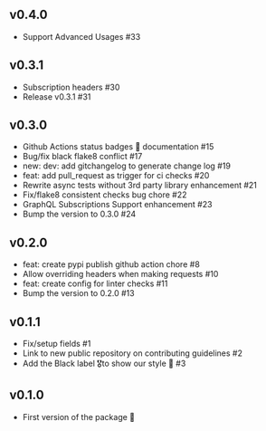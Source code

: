 ## v0.4.0

- Support Advanced Usages #33

## v0.3.1

- Subscription headers #30
- Release v0.3.1 #31

## v0.3.0

- Github Actions status badges 🏅 documentation #15
- Bug/fix black flake8 conflict #17
- new: dev: add gitchangelog to generate change log #19
- feat: add pull_request as trigger for ci checks #20
- Rewrite async tests without 3rd party library enhancement #21
- Fix/flake8 consistent checks bug chore #22
- GraphQL Subscriptions Support enhancement #23
- Bump the version to 0.3.0 #24

## v0.2.0

- feat: create pypi publish github action chore #8
- Allow overriding headers when making requests #10
- feat: create config for linter checks #11
- Bump the version to 0.2.0 #13

## v0.1.1

- Fix/setup fields #1
- Link to new public repository on contributing guidelines #2
- Add the Black label 🎖to show our style 💅 #3

## v0.1.0

- First version of the package 🎉
